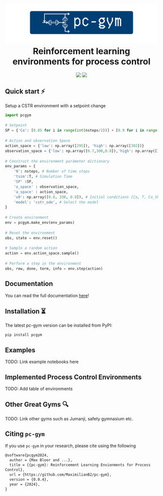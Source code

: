 <h1 align="center">
  <a href="https://github.com/MaximilianB2/pc-gym/blob/main/docs/img/pc-gym-blue-Ai.png">
    <img src="https://github.com/MaximilianB2/pc-gym/blob/main/docs/img/pc-gym-blue-Ai.png"/></a><br>
  <b>Reinforcement learning environments for process control </b><br>
</h1>
<p align="center">
      <a href="https://www.python.org/doc/versions/">
        <img src="https://img.shields.io/badge/python-3.10-blue.svg" /></a>  
      <a href="https://opensource.org/license/mit">
        <img src="https://img.shields.io/badge/license-MIT-orange" /></a>
</p>


## Quick start ⚡
Setup a CSTR environment with a setpoint change

```python 
import pcgym

# Setpoint
SP = {'Ca': [0.85 for i in range(int(nsteps/2))] + [0.9 for i in range(int(nsteps/2))]} 

# Action and observation Space
action_space = {'low': np.array([295]), 'high': np.array([302])}
observation_space = {'low': np.array([0.7,300,0.8]),'high': np.array([1,350,0.9])}

# Construct the environment parameter dictionary
env_params = {
    'N': nsteps, # Number of time steps
    'tsim':T, # Simulation Time
    'SP' :SP, 
    'o_space' : observation_space, 
    'a_space' : action_space, 
    'x0': np.array([0.8, 330, 0.8]), # Initial conditions [Ca, T, Ca_SP]
    'model': 'cstr_ode', # Select the model
}

# Create environment
env = pcgym.make_env(env_params)

# Reset the environment
obs, state = env.reset()

# Sample a random action
action = env.action_space.sample()

# Perform a step in the environment
obs, rew, done, term, info = env.step(action)
```
## Documentation

You can read the full documentation [here](https://maximilianb2.github.io/pc-gym/)!

## Installation ⏳

The latest pc-gym version can be installed from PyPI:

```bash
pip install pcgym
```

## Examples

TODO: Link example notebooks here

## Implemented Process Control Environments

TODO: Add table of environments

## Other Great Gyms 🔍

TODO: Link other gyms such as Jumanji, safety gymnasium etc.

## Citing `pc-gym`
If you use `pc-gym` in your research, please cite using the following 
```
@software{pcgym2024,
  author = {Max Bloor and ...},
  title = {{pc-gym}: Reinforcement Learning Envionments for Process Control},
  url = {https://github.com/MaximilianB2/pc-gym},
  version = {0.0.4},
  year = {2024},
}
```
